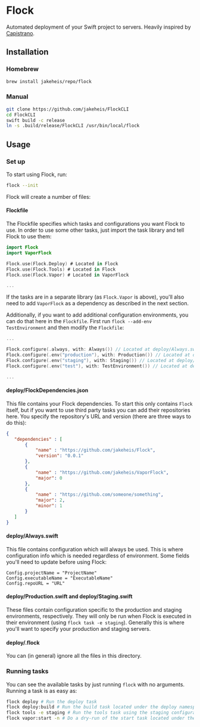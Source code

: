 # Flock

Automated deployment of your Swift project to servers. Heavily inspired by [Capistrano](https://github.com/capistrano/capistrano).

## Installation
### Homebrew
```bash
brew install jakeheis/repo/flock
```
### Manual
```bash
git clone https://github.com/jakeheis/FlockCLI
cd FlockCLI
swift build -c release
ln -s .build/release/FlockCLI /usr/bin/local/flock
```

## Usage
### Set up
To start using Flock, run:
```bash
flock --init
```

Flock will create a number of files:

#### Flockfile
The Flockfile specifies which tasks and configurations you want Flock to use. In order to use some other tasks, just import the task library and tell Flock to use them:
```swift
import Flock
import VaporFlock

Flock.use(Flock.Deploy) # Located in Flock
Flock.use(Flock.Tools) # Located in Flock
Flock.use(Flock.Vapor) # Located in VaporFlock

...
```
If the tasks are in a separate library (as `Flock.Vapor` is above), you'll also need to add `VaporFlock` as a dependency as described in the next section.

Additionally, if you want to add additional configuration environments, you can do that here in the `Flockfile`. First run `flock --add-env TestEnvironment` and then modify the `Flockfile`:
```swift
...

Flock.configure(.always, with: Always()) // Located at deploy/Always.swift
Flock.configure(.env("production"), with: Production()) // Located at deploy/Production.swift
Flock.configure(.env("staging"), with: Staging()) // Located at deploy/Staging.swift
Flock.configure(.env("test"), with: TestEnvironment()) // Located at deploy/TestEnvironment.swift

...
```

#### deploy/FlockDependencies.json
This file contains your Flock dependencies. To start this only contains `Flock` itself, but if you want to use third party tasks you can add their repositories here. You specify the repository's URL and version (there are three ways to do this):
```json
{
   "dependencies" : [
       {
           "name" : "https://github.com/jakeheis/Flock",
           "version": "0.0.1"
       },
       {
           "name" : "https://github.com/jakeheis/VaporFlock",
           "major": 0
       },
       {
           "name" : "https://github.com/someone/something",
           "major": 2,
           "minor": 1
       }
   ]
}
```

#### deploy/Always.swift
This file contains configuration which will always be used. This is where configuration info which is needed regardless of environment. Some fields you'll need to update before using Flock:
```
Config.projectName = "ProjectName"
Config.executableName = "ExecutableName"
Config.repoURL = "URL"
```

#### deploy/Production.swift and deploy/Staging.swift
These files contain configuration specific to the production and staging environments, respectively. They will only be run when Flock is executed in their environment (using `flock task -e staging`). Generally this is where you'll want to specify your production and staging servers.

#### deploy/.flock
You can (in general) ignore all the files in this directory.

### Running tasks

You can see the available tasks by just running `flock` with no arguments. Running a task is as easy as:
```bash
flock deploy # Run the deploy task
flock deploy:build # Run the build task located under the deploy namespace
flock tools -e staging # Run the tools task using the staging configuration
flock vapor:start -n # Do a dry-run of the start task located under the Vapor namespace - print the commands that would be executed without actually executing anything
```
